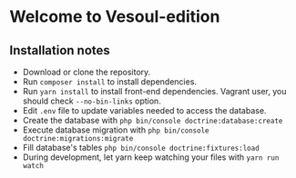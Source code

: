 # Welcome to Vesoul-edition

## Installation notes  

- Download or clone the repository. 
- Run ```composer install``` to install dependencies.
- Run ```yarn install``` to install front-end dependencies. Vagrant user, you should check ```--no-bin-links``` option.
- Edit ```.env``` file to update variables needed to access the database.
- Create the database with ```php bin/console doctrine:database:create```
- Execute database migration with ```php bin/console doctrine:migrations:migrate```
- Fill database's tables ```php bin/console doctrine:fixtures:load```
- During development, let yarn keep watching your files with ```yarn run watch```